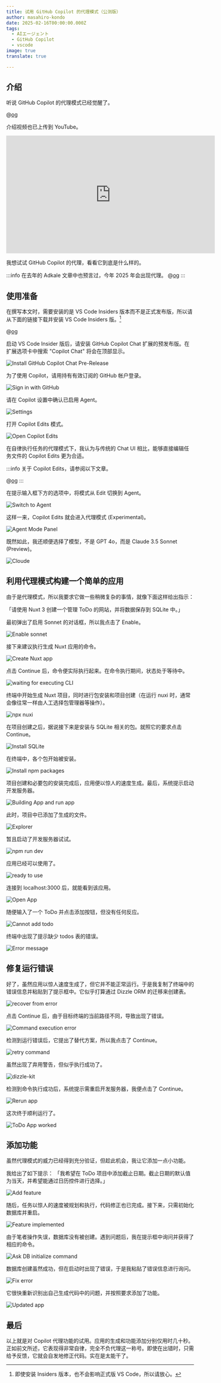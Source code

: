 ```yaml
---
title: 试用 GitHub Copilot 的代理模式（公测版）
author: masahiro-kondo
date: 2025-02-16T00:00:00.000Z
tags:
  - AIエージェント
  - GitHub Copilot
  - vscode
image: true
translate: true

---
```


## 介绍
听说 GitHub Copilot 的代理模式已经觉醒了。

@[og](https://github.blog/news-insights/product-news/github-copilot-the-agent-awakens/)

介绍视频也已上传到 YouTube。

<iframe width="560" height="315" src="https://www.youtube.com/embed/of--3Fq1M3w?si=p7HCmjJYvpVsOliV" title="YouTube video player" frameborder="0" allow="accelerometer; autoplay; clipboard-write; encrypted-media; gyroscope; picture-in-picture; web-share" referrerpolicy="strict-origin-when-cross-origin" allowfullscreen></iframe>
<br>

我想试试 GitHub Copilot 的代理，看看它到底是什么样的。

:::info
在去年的 Adkale 文章中也预言过，今年 2025 年会出现代理。
@[og](/zh-cn/blogs/2024/12/04/openai-swarm-multi-agent-intro/)
:::

## 使用准备
在撰写本文时，需要安装的是 VS Code Insiders 版本而不是正式发布版，所以请从下面的链接下载并安装 VS Code Insiders 版。[^1]

@[og](https://code.visualstudio.com/insiders/)

[^1]: 即使安装 Insiders 版本，也不会影响正式版 VS Code，所以请放心。

启动 VS Code Insider 版后，请安装 GitHub Copilot Chat 扩展的预发布版。在扩展选项卡中搜索 "Copilot Chat" 将会在顶部显示。

![Install GitHub Copilot Chat Pre-Release](https://i.gyazo.com/ab949401efa609baafceac984976b6a2.png)

为了使用 Copilot，请用持有有效订阅的 GitHub 帐户登录。

![Sign in with GitHub](https://i.gyazo.com/848c132eb54c47d645693579e84479f9.png)

请在 Copilot 设置中确认已启用 Agent。

![Settings](https://i.gyazo.com/76aacce1da4d0468ce44bb741d8228cb.png)

打开 Copilot Edits 模式。

![Open Copilot Edits](https://i.gyazo.com/b4e0f8c139e01aaaf3e0ce7f4b4d0bae.png)

在自律执行任务的代理模式下，我认为与传统的 Chat UI 相比，能够直接编辑任务文件的 Copilot Edits 更为合适。

:::info
关于 Copilot Edits，请参阅以下文章。

@[og](/zh-cn/blogs/2025/02/15/refactor-code-with-github-copilot-edits/)
:::

在提示输入框下方的选项中，将模式从 Edit 切换到 Agent。

![Switch to Agent](https://i.gyazo.com/59b0cdc7cf175b70a32173aed271fd6c.png)

这样一来，Copilot Edits 就会进入代理模式 (Experimental)。

![Agent Mode Panel](https://i.gyazo.com/a5805735f8b80a9535280d50cb8c65a7.png)

既然如此，我还顺便选择了模型，不是 GPT 4o，而是 Claude 3.5 Sonnet (Preview)。

![Cloude](https://i.gyazo.com/caf9c20f6014767a5732720a02d55770.png)

## 利用代理模式构建一个简单的应用
由于是代理模式，所以我要求它做一些稍微复杂的事情，就像下面这样给出指示：

「请使用 Nuxt 3 创建一个管理 ToDo 的网站，并将数据保存到 SQLite 中。」

最初弹出了启用 Sonnet 的对话框，所以我点击了 Enable。

![Enable sonnet](https://i.gyazo.com/1ae71ec613e0496b308956c731e93f2d.png)

接下来建议执行生成 Nuxt 应用的命令。

![Create Nuxt app](https://i.gyazo.com/d5e68389c41f2f8712a9fce5b162f7cd.png)

点击 Continue 后，命令便实际执行起来。在命令执行期间，状态处于等待中。

![waiting for executing CLI](https://i.gyazo.com/927d1c92faeeeb7c5b6e188d98eaba5c.png)

终端中开始生成 Nuxt 项目，同时进行包安装和项目创建（在运行 nuxi 时，通常会像往常一样由人工选择包管理器等操作）。

![npx nuxi](https://i.gyazo.com/336031d7f102eec7e0a8c858179c3d03.png)

在项目创建之后，据说接下来是安装与 SQLite 相关的包。就照它的要求点击 Continue。

![Install SQLite](https://i.gyazo.com/f535f239760b72fe5f7a086821d2558c.png)

在终端中，各个包开始被安装。

![Install npm packages](https://i.gyazo.com/64f52741c0eed17a47df4cb175f05a7b.png)

项目创建和必要包的安装完成后，应用便以惊人的速度生成。最后，系统提示启动开发服务器。

![Building App and run app](https://i.gyazo.com/d62258c02679942f0cdb2f18a528bc99.png)

此时，项目中已添加了生成的文件。

![Explorer](https://i.gyazo.com/3398ad498474aace2961b2b36b944906.png)

暂且启动了开发服务器试试。

![npm run dev](https://i.gyazo.com/b1145b992887b7a125be99d6719ec0dc.png)

应用已经可以使用了。

![ready to use](https://i.gyazo.com/fbb4a889597bd696e8f60ef61de7e369.png)

连接到 localhost:3000 后，就能看到该应用。

![Open App](https://i.gyazo.com/d7a5e0ce31dfdabc60b0786a697eccbe.png)

随便输入了一个 ToDo 并点击添加按钮，但没有任何反应。

![Cannot add todo](https://i.gyazo.com/54326d2dfc6d9b59b1d94d9163b523d0.png)

终端中出现了提示缺少 todos 表的错误。

![Error message](https://i.gyazo.com/5c82ac17a3f55dc2385d0a1ae48d97ce.png)

## 修复运行错误
好了，虽然应用以惊人速度生成了，但它并不能正常运行。于是我复制了终端中的错误信息并粘贴到了提示框中。它似乎打算通过 Dizzle ORM 的迁移来创建表。

![recover from error](https://i.gyazo.com/0b44b3217e4e5a99a31d4d030a41969f.png)

点击 Continue 后，由于目标终端的当前路径不同，导致出现了错误。

![Command execution error](https://i.gyazo.com/0a03d2f9b99e78cd1d248e76a70e5cc4.png)

检测到运行错误后，它提出了替代方案，所以我点击了 Continue。

![retry command](https://i.gyazo.com/4baf8004ab247f78bb4bb07a1a18ad72.png)

虽然出现了弃用警告，但似乎执行成功了。

![dizzle-kit](https://i.gyazo.com/5ac64f3d63ea2a25fbb6738f36a63bdc.png)

检测到命令执行成功后，系统提示需重启开发服务器，我便点击了 Continue。

![Rerun app](https://i.gyazo.com/1fbcd794476e5166411ab7d375a975b6.png)

这次终于顺利运行了。

![ToDo App worked](https://i.gyazo.com/1ad6e284883a01eb2d536e60b10fa3af.png)

## 添加功能
虽然代理模式的威力已经得到充分验证，但趁此机会，我让它添加一点小功能。

我给出了如下提示：
「我希望在 ToDo 项目中添加截止日期。截止日期的默认值为当天，并希望能通过日历控件进行选择。」

![Add feature](https://i.gyazo.com/5c1d686c5d98c32d149c88985b27fc70.png)

随后，任务以惊人的速度被规划和执行，代码修正也已完成。接下来，只需初始化数据库并重启。

![Feature implemented](https://i.gyazo.com/6045f5d20cef11215e3c13984729e513.png)

由于笔者操作失误，数据库没有被创建。遇到问题后，我在提示框中询问并获得了相应的命令。

![Ask DB initialize command](https://i.gyazo.com/0a72bfdb1552ca93c5ab846b886d3a56.png)

数据库创建虽然成功，但在启动时出现了错误，于是我粘贴了错误信息进行询问。

![Fix error](https://i.gyazo.com/792a2c65acb2f964cd8c2213aeb25f9c.png)

它很快重新识别出自己生成代码中的问题，并按照要求添加了功能。

![Updated app](https://i.gyazo.com/1aa52e53d3f36a24a830cd900d688e79.png)

## 最后
以上就是对 Copilot 代理功能的试用。应用的生成和功能添加分别仅用时几十秒。正如前文所述，它表现得非常自律，完全不负代理这一称号。即使在出错时，只需给予反馈，它就会自发地修正代码。实在是太能干了。
